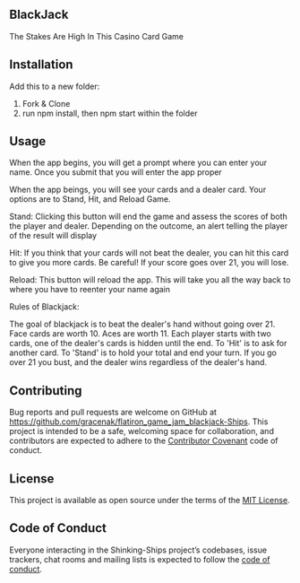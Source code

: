 ## BlackJack

The Stakes Are High In This Casino Card Game

## Installation

Add this to a new folder:
1. Fork & Clone
2. run npm install, then npm start within the folder


## Usage 
When the app begins, you will get a prompt where you can enter your name. Once you submit that you will enter the app proper

When the app beings, you will see your cards and a dealer card. Your options are to Stand, Hit, and Reload Game.

Stand: Clicking this button will end the game and assess the scores of both the player and dealer. Depending on the outcome, an alert telling the player of the result will display

Hit: If you think that your cards will not beat the dealer, you can hit this card to give you more cards. Be careful! If your score goes over 21, you will lose.

Reload: This button will reload the app. This will take you all the way back to where you have to reenter your name again

Rules of Blackjack:

The goal of blackjack is to beat the dealer's hand without going over 21. Face cards are worth 10. Aces are worth 11. Each player starts with two cards, one of the dealer's cards is hidden until the end. To 'Hit' is to ask for another card. To 'Stand' is to hold your total and end your turn. If you go over 21 you bust, and the dealer wins regardless of the dealer's hand.

## Contributing

Bug reports and pull requests are welcome on GitHub at https://github.com/gracenak/flatiron_game_jam_blackjack-Ships. This project is intended to be a safe, welcoming space for collaboration, and contributors are expected to adhere to the [Contributor Covenant](http://contributor-covenant.org) code of conduct.

## License

This project is available as open source under the terms of the [MIT License](https://opensource.org/licenses/MIT).

## Code of Conduct

Everyone interacting in the Shinking-Ships project’s codebases, issue trackers, chat rooms and mailing lists is expected to follow the [code of conduct](https://www.contributor-covenant.org/).
